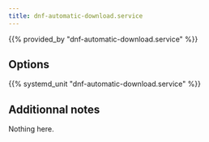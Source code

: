 ```yaml
---
title: dnf-automatic-download.service
---
```


{{% provided_by "dnf-automatic-download.service" %}}

## Options

{{% systemd_unit "dnf-automatic-download.service" %}}

## Additionnal notes

Nothing here.